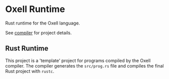 # Oxell Runtime

Rust runtime for the Oxell language.

See [compiler](https://github.com/ianmelendez95/haskelite) for project details.

## Rust Runtime

This project is a 'template' project for programs compiled by the Oxell compiler.
The compiler generates the `src/prog.rs` file and compiles the final Rust project with `rustc`.